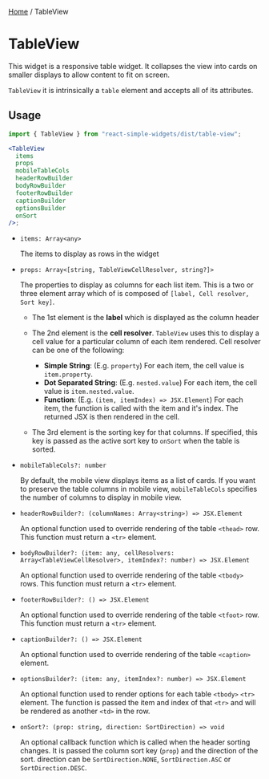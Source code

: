 [Home](../../../README.md) / TableView

# TableView

This widget is a responsive table widget. It collapses the view into cards on smaller displays to allow content to fit on screen.

`TableView` it is intrinsically a `table` element and accepts all of its attributes.

## Usage

```jsx
import { TableView } from "react-simple-widgets/dist/table-view";

<TableView
  items
  props
  mobileTableCols
  headerRowBuilder
  bodyRowBuilder
  footerRowBuilder
  captionBuilder
  optionsBuilder
  onSort
/>;
```

- `items: Array<any>`

  The items to display as rows in the widget

- `props: Array<[string, TableViewCellResolver, string?]>`

  The properties to display as columns for each list item. This is a two or three element array which
  of is composed of `[label, Cell resolver, Sort key]`.

  - The 1st element is the **label** which is displayed as the column header

  - The 2nd element is the **cell resolver**. `TableView` uses this to display a cell value for a particular column of each item rendered. Cell resolver can be one of the following:
    - **Simple String**: (E.g. `property`) For each item, the cell value is `item.property`.
    - **Dot Separated String**: (E.g. `nested.value`) For each item, the cell value is `item.nested.value`.
    - **Function**: (E.g. `(item, itemIndex) => JSX.Element`) For each item, the function is called with the item and it's index. The returned JSX is then rendered in the cell.
  - The 3rd element is the sorting key for that columns. If specified, this key is passed as the active sort key to `onSort` when the table is sorted.

- `mobileTableCols?: number`

  By default, the mobile view displays items as a list of cards. If you want to preserve the table columns in mobile view, `mobileTableCols` specifies the number of columns to display in mobile view.

- `headerRowBuilder?: (columnNames: Array<string>) => JSX.Element`

  An optional function used to override rendering of the table `<thead>` row. This function must return a `<tr>` element.

- `bodyRowBuilder?: (item: any, cellResolvers: Array<TableViewCellResolver>, itemIndex?: number) => JSX.Element`

  An optional function used to override rendering of the table `<tbody>` rows. This function must return a `<tr>` element.

- `footerRowBuilder?: () => JSX.Element`

  An optional function used to override rendering of the table `<tfoot>` row. This function must return a `<tr>` element.

- `captionBuilder?: () => JSX.Element`

  An optional function used to override rendering of the table `<caption>` element.

- `optionsBuilder?: (item: any, itemIndex?: number) => JSX.Element`

  An optional function used to render options for each table `<tbody>` `<tr>` element. The function is passed the item and index of that `<tr>` and will be rendered as another `<td>` in the row.

- `onSort?: (prop: string, direction: SortDirection) => void`

  An optional callback function which is called when the header sorting changes. It is passed the column sort key (`prop`) and the direction of the sort. direction can be `SortDirection.NONE`, `SortDirection.ASC` or `SortDirection.DESC`.

